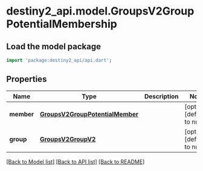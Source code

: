 # destiny2_api.model.GroupsV2GroupPotentialMembership

## Load the model package
```dart
import 'package:destiny2_api/api.dart';
```

## Properties
Name | Type | Description | Notes
------------ | ------------- | ------------- | -------------
**member** | [**GroupsV2GroupPotentialMember**](GroupsV2GroupPotentialMember.md) |  | [optional] [default to null]
**group** | [**GroupsV2GroupV2**](GroupsV2GroupV2.md) |  | [optional] [default to null]

[[Back to Model list]](../README.md#documentation-for-models) [[Back to API list]](../README.md#documentation-for-api-endpoints) [[Back to README]](../README.md)



